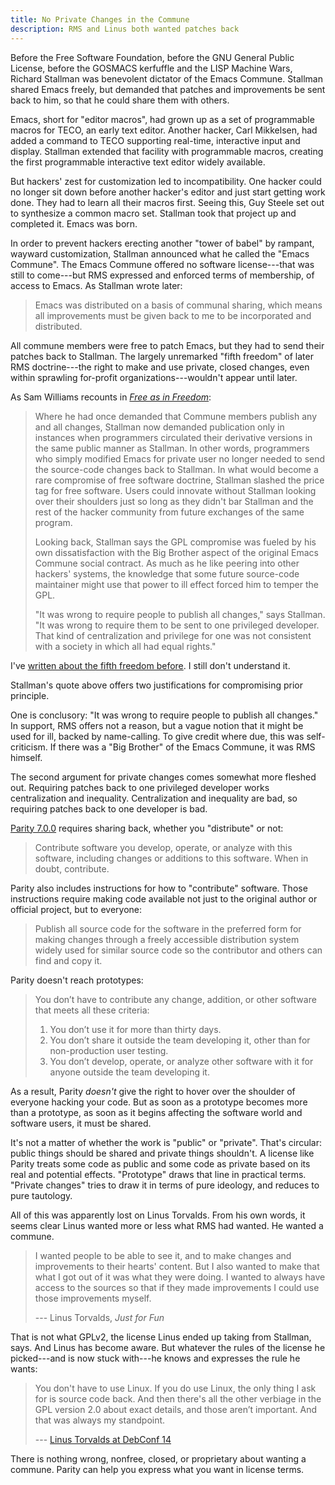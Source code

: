 ```yaml
---
title: No Private Changes in the Commune
description: RMS and Linus both wanted patches back
---
```


Before the Free Software Foundation, before the GNU General Public License, before the GOSMACS kerfuffle and the LISP Machine Wars, Richard Stallman was benevolent dictator of the Emacs Commune.  Stallman shared Emacs freely, but demanded that patches and improvements be sent back to him, so that he could share them with others.

Emacs, short for "editor macros", had grown up as a set of programmable macros for TECO, an early text editor.  Another hacker, Carl Mikkelsen, had added a command to TECO supporting real-time, interactive input and display.  Stallman extended that facility with programmable macros, creating the first programmable interactive text editor widely available.

But hackers' zest for customization led to incompatibility.  One hacker could no longer sit down before another hacker's editor and just start getting work done.  They had to learn all their macros first.  Seeing this, Guy Steele set out to synthesize a common macro set.  Stallman took that project up and completed it.  Emacs was born.

In order to prevent hackers erecting another "tower of babel" by rampant, wayward customization, Stallman announced what he called the "Emacs Commune".  The Emacs Commune offered no software license---that was still to come---but RMS expressed and enforced terms of membership, of access to Emacs.  As Stallman wrote later:

> Emacs was distributed on a basis of communal sharing, which means all improvements must be given back to me to be incorporated and distributed.

All commune members were free to patch Emacs, but they had to send their patches back to Stallman.  The largely unremarked "fifth freedom" of later RMS doctrine---the right to make and use private, closed changes, even within sprawling for-profit organizations---wouldn't appear until later.

As Sam Williams recounts in [_Free as in Freedom_](https://www.oreilly.com/openbook/freedom/ch09.html):

> Where he had once demanded that Commune members publish any and all changes, Stallman now demanded publication only in instances when programmers circulated their derivative versions in the same public manner as Stallman.  In other words, programmers who simply modified Emacs for private user no longer needed to send the source-code changes back to Stallman.  In what would become a rare compromise of free software doctrine, Stallman slashed the price tag for free software.  Users could innovate without Stallman looking over their shoulders just so long as they didn't bar Stallman and the rest of the hacker community from future exchanges of the same program.
>
> Looking back, Stallman says the GPL compromise was fueled by his own dissatisfaction with the Big Brother aspect of the original Emacs Commune social contract.  As much as he like peering into other hackers' systems, the knowledge that some future source-code maintainer might use that power to ill effect forced him to temper the GPL.
>
> "It was wrong to require people to publish all changes," says Stallman.  "It was wrong to require them to be sent to one privileged developer.  That kind of centralization and privilege for one was not consistent with a society in which all had equal rights."

I've [written about the fifth freedom before](https://blog.licensezero.com/2018/09/14/free-to-take-freedom.html#extra-freedom).  I still don't understand it.

Stallman's quote above offers two justifications for compromising prior principle.

One is conclusory: "It was wrong to require people to publish all changes."  In support, RMS offers not a reason, but a vague notion that it might be used for ill, backed by name-calling.  To give credit where due, this was self-criticism.  If there was a "Big Brother" of the Emacs Commune, it was RMS himself.

The second argument for private changes comes somewhat more fleshed out.  Requiring patches back to one privileged developer works centralization and inequality.  Centralization and inequality are bad, so requiring patches back to one developer is bad.

[Parity 7.0.0](https://paritylicense.com/versions/7.0.0.html) requires sharing back, whether you "distribute" or not:

> Contribute software you develop, operate, or analyze with this software, including changes or additions to this software. When in doubt, contribute.

Parity also includes instructions for how to "contribute" software.  Those instructions require making code available not just to the original author or official project, but to everyone:

> Publish all source code for the software in the preferred form for making changes through a freely accessible distribution system widely used for similar source code so the contributor and others can find and copy it.

Parity doesn't reach prototypes:

> You don’t have to contribute any change, addition, or other software that meets all these criteria:
>
> 1. You don’t use it for more than thirty days.
> 2. You don’t share it outside the team developing it, other than for non-production user testing.
> 3. You don’t develop, operate, or analyze other software with it for anyone outside the team developing it.

As a result, Parity _doesn't_ give the right to hover over the shoulder of everyone hacking your code.  But as soon as a prototype becomes more than a prototype, as soon as it begins affecting the software world and software users, it must be shared.

It's not a matter of whether the work is "public" or "private".  That's circular: public things should be shared and private things shouldn't.  A license like Parity treats some code as public and some code as private based on its real and potential effects.  "Prototype" draws that line in practical terms.  "Private changes" tries to draw it in terms of pure ideology, and reduces to pure tautology.

All of this was apparently lost on Linus Torvalds.  From his own words, it seems clear Linus wanted more or less what RMS had wanted.  He wanted a commune.

> I wanted people to be able to see it, and to make changes and improvements to their hearts' content.  But I also wanted to make that what I got out of it was what they were doing.  I wanted to always have access to the sources so that if they made improvements I could use those improvements myself.
>
> --- Linus Torvalds, _Just for Fun_

That is not what GPLv2, the license Linus ended up taking from Stallman, says.  And Linus has become aware.  But whatever the rules of the license he picked---and is now stuck with---he knows and expresses the rule he wants:

> You don't have to use Linux.  If you do use Linux, the only thing I ask for is source code back.  And then there's all the other verbiage in the GPL version 2.0 about exact details, and those aren’t important.  And that was always my standpoint.
>
> --- [Linus Torvalds at DebConf 14](https://youtu.be/1Mg5_gxNXTo?t=47m20s)

There is nothing wrong, nonfree, closed, or proprietary about wanting a commune.  Parity can help you express what you want in license terms.